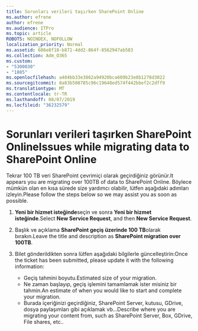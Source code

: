```yaml
---
title: Sorunları verileri taşırken SharePoint Online
ms.author: efrene
author: efrene
ms.audience: ITPro
ms.topic: article
ROBOTS: NOINDEX, NOFOLLOW
localization_priority: Normal
ms.assetid: 686e8f18-b871-4dd2-864f-8562947ab583
ms.collection: Adm_O365
ms.custom:
- "5300030"
- "1885"
ms.openlocfilehash: a404bb33e3862a94920bca609b23e8b1278d3022
ms.sourcegitcommit: 8a83b508785c96c19648ed574f442bbef2c2dff9
ms.translationtype: MT
ms.contentlocale: tr-TR
ms.lasthandoff: 08/07/2019
ms.locfileid: "36232579"
---
```

# <a name="issues-while-migrating-data-to-sharepoint-online"></a><span data-ttu-id="e8e0f-102">Sorunları verileri taşırken SharePoint Online</span><span class="sxs-lookup"><span data-stu-id="e8e0f-102">Issues while migrating data to SharePoint Online</span></span>

<span data-ttu-id="e8e0f-103">Tekrar 100 TB veri SharePoint çevrimiçi olarak geçirdiğiniz görünür.</span><span class="sxs-lookup"><span data-stu-id="e8e0f-103">It appears you are migrating over 100TB of data to SharePoint Online.</span></span> <span data-ttu-id="e8e0f-104">Böylece mümkün olan en kısa sürede size yardımcı olabilir, lütfen aşağıdaki adımları izleyin.</span><span class="sxs-lookup"><span data-stu-id="e8e0f-104">Please follow the steps below so we may assist you as soon as possible.</span></span> 

1. <span data-ttu-id="e8e0f-105">**Yeni bir hizmet isteğinde**seçin ve sonra **Yeni bir hizmet isteğinde**.</span><span class="sxs-lookup"><span data-stu-id="e8e0f-105">Select **New Service Request**, and then **New Service Request**.</span></span> 
2. <span data-ttu-id="e8e0f-106">Başlık ve açıklama **SharePoint geçiş üzerinde 100 TB**olarak bırakın.</span><span class="sxs-lookup"><span data-stu-id="e8e0f-106">Leave the title and description as **SharePoint migration over 100TB**.</span></span>
3. <span data-ttu-id="e8e0f-107">Bilet gönderildikten sonra lütfen aşağıdaki bilgilerle güncelleştirin:</span><span class="sxs-lookup"><span data-stu-id="e8e0f-107">Once the ticket has been submitted, please update it with the following information:</span></span> 

    - <span data-ttu-id="e8e0f-108">Geçiş tahmini boyutu.</span><span class="sxs-lookup"><span data-stu-id="e8e0f-108">Estimated size of your migration.</span></span>
    - <span data-ttu-id="e8e0f-109">Ne zaman başlayıp, geçiş işlemini tamamlamak ister misiniz bir tahmin.</span><span class="sxs-lookup"><span data-stu-id="e8e0f-109">An estimate of when you would like to start and complete your migration.</span></span>
    - <span data-ttu-id="e8e0f-110">Burada içeriğinizi geçirdiğiniz, SharePoint Server, kutusu, GDrive, dosya paylaşımları gibi açıklamak vb...</span><span class="sxs-lookup"><span data-stu-id="e8e0f-110">Describe where you are migrating your content from, such as SharePoint Server, Box, GDrive, File shares, etc..</span></span>


  


